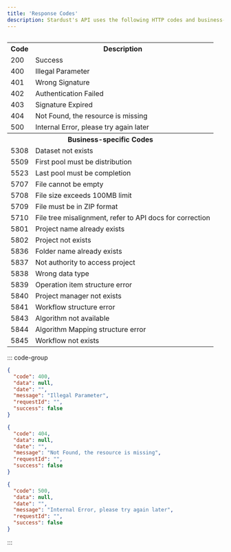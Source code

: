 ```yaml
---
title: 'Response Codes'
description: Stardust's API uses the following HTTP codes and business-specific codes.
---
```


##

<table>
  <tr>
    <th>Code</th>
    <th>Description</th>
  </tr>
  <tr>
    <td>200</td>
    <td>Success</td>
  </tr>
  <tr>
    <td>400</td>
    <td>Illegal Parameter</td>
  </tr>
  <tr>
    <td>401</td>
    <td>Wrong Signature</td>
  </tr>
  <tr>
    <td>402</td>
    <td>Authentication Failed</td>
  </tr>
  <tr>
    <td>403</td>
    <td>Signature Expired </td>
  </tr>
  <tr>
    <td>404</td>
    <td>Not Found, the resource is missing</td>
  </tr>
  <tr>
    <td>500</td>
    <td>Internal Error, please try again later</td>
  </tr>
  <tr>
    <th colspan="2">Business-specific Codes</th>
  </tr>
  <tr>
    <td>5308</td>
    <td>Dataset not exists</td>
  </tr>
  <tr>
    <td>5509</td>
    <td>First pool must be distribution</td>
  </tr>
  <tr>
    <td>5523</td>
    <td>Last pool must be completion</td>
  </tr>
  <tr>
    <td>5707</td>
    <td>File cannot be empty</td>
  </tr>
  <tr>
    <td>5708</td>
    <td>File size exceeds 100MB limit</td>
  </tr>
  <tr>
    <td>5709</td>
    <td>File must be in ZIP format</td>
  </tr>
  <tr>
    <td>5710</td>
    <td>File tree misalignment, refer to API docs for correction</td>
  </tr>
  <tr>
    <td>5801</td>
    <td>Project name already exists</td>
  </tr>
  <tr>
    <td>5802</td>
    <td>Project not exists</td>
  </tr>
  <tr>
    <td>5836</td>
    <td>Folder name already exists</td>
  </tr>
  <tr>
    <td>5837</td>
    <td>Not authority to access project</td>
  </tr>
  <tr>
    <td>5838</td>
    <td>Wrong data type</td>
  </tr>
  <tr>
    <td>5839</td>
    <td>Operation item structure error</td>
  </tr>
  <tr>
    <td>5840</td>
    <td>Project manager not exists</td>
  </tr>
  <tr>
    <td>5841</td>
    <td>Workflow structure error</td>
  </tr>
  <tr>
    <td>5843</td>
    <td>Algorithm not available</td>
  </tr>
  <tr>
    <td>5844</td>
    <td>Algorithm Mapping structure error</td>
  </tr>
  <tr>
    <td>5845</td>
    <td>Workflow not exists</td>
  </tr>
</table>

::: code-group

```json [400 Example]
{
  "code": 400,
  "data": null,
  "date": "",
  "message": "Illegal Parameter",
  "requestId": "",
  "success": false
}
```

```json [404 Example]
{
  "code": 404,
  "data": null,
  "date": "",
  "message": "Not Found, the resource is missing",
  "requestId": "",
  "success": false
}
```

```json [500 Example]
{
  "code": 500,
  "data": null,
  "date": "",
  "message": "Internal Error, please try again later",
  "requestId": "",
  "success": false
}
```

:::
